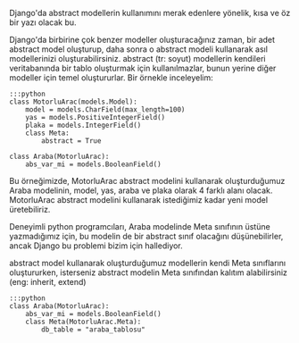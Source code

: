 <!--
.. date: 2011/08/07 23:19:00
.. description: Django'da abstract model nasıl oluşturulur? Django modelleri arasında inheritance (kalıtım/miras) nasıl olur? Bu yazıda örnek bir Django abstract modeli oluşturulacak.
.. slug: django-abstract-model
.. title: Django'da Abstract Modeller
-->

Django'da abstract modellerin kullanımını merak edenlere yönelik, kısa
ve öz bir yazı olacak bu.

Django'da birbirine çok benzer modeller oluşturacağınız zaman, bir adet
abstract model oluşturup, daha sonra o abstract modeli kullanarak asıl
modellerinizi oluşturabilirsiniz. abstract (tr: soyut) modellerin
kendileri veritabanında bir tablo oluşturmak için kullanılmazlar, bunun
yerine diğer modeller için temel oluştururlar. Bir örnekle inceleyelim: <!-- TEASER_END -->

	:::python
	class MotorluArac(models.Model):
		model = models.CharField(max_length=100)
		yas = models.PositiveIntegerField()
		plaka = models.IntegerField()
		class Meta:
			abstract = True

	class Araba(MotorluArac):
		abs_var_mi = models.BooleanField()

Bu örneğimizde, MotorluArac abstract modelini kullanarak oluşturduğumuz
Araba modelinin, model, yas, araba ve plaka olarak 4 farklı alanı
olacak. MotorluArac abstract modelini kullanarak istediğimiz kadar yeni
model üretebiliriz.

Deneyimli python programcıları, Araba modelinde Meta sınıfının üstüne
yazmadığımız için, bu modelin de bir abstract sınıf olacağını
düşünebilirler, ancak Django bu problemi bizim için hallediyor.

abstract model kullanarak oluşturduğumuz modellerin kendi Meta
sınıflarını oluştururken, isterseniz abstract modelin Meta sınıfından
kalıtım alabilirsiniz (eng: inherit, extend)

	:::python
	class Araba(MotorluArac):
		abs_var_mi = models.BooleanField()
		class Meta(MotorluArac.Meta):
			db_table = "araba_tablosu"